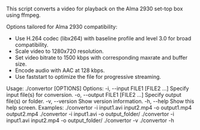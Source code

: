This script converts a video for playback on
the Alma 2930 set-top box using ffmpeg.

Options tailored for Alma 2930 compatibility:

- Use H.264 codec (libx264) with baseline profile and level 3.0 for broad compatibility.
- Scale video to 1280x720 resolution.
- Set video bitrate to 1500 kbps with corresponding maxrate and buffer size.
- Encode audio with AAC at 128 kbps.
- Use faststart to optimize the file for progressive streaming.


Usage:
  ./convertor [OPTIONS]
Options:
  -i, --input FILE1 [FILE2 ...]  Specify input file(s) for conversion.
  -o, --output FILE1 [FILE2 ...] Specify output file(s) or folder.
  -v, --version                  Show version information.
  -h, --help                     Show this help screen.
Examples:
  ./convertor -i input1.avi input2.mp4 -o output1.mp4 output2.mp4
  ./convertor -i input1.avi -o output_folder/
  ./convertor -i input1.avi input2.mp4 -o output_folder/
  ./convertor -v
  ./convertor -h


